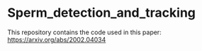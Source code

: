 # Sperm_detection_and_tracking
This repository contains the code used in this paper: https://arxiv.org/abs/2002.04034
